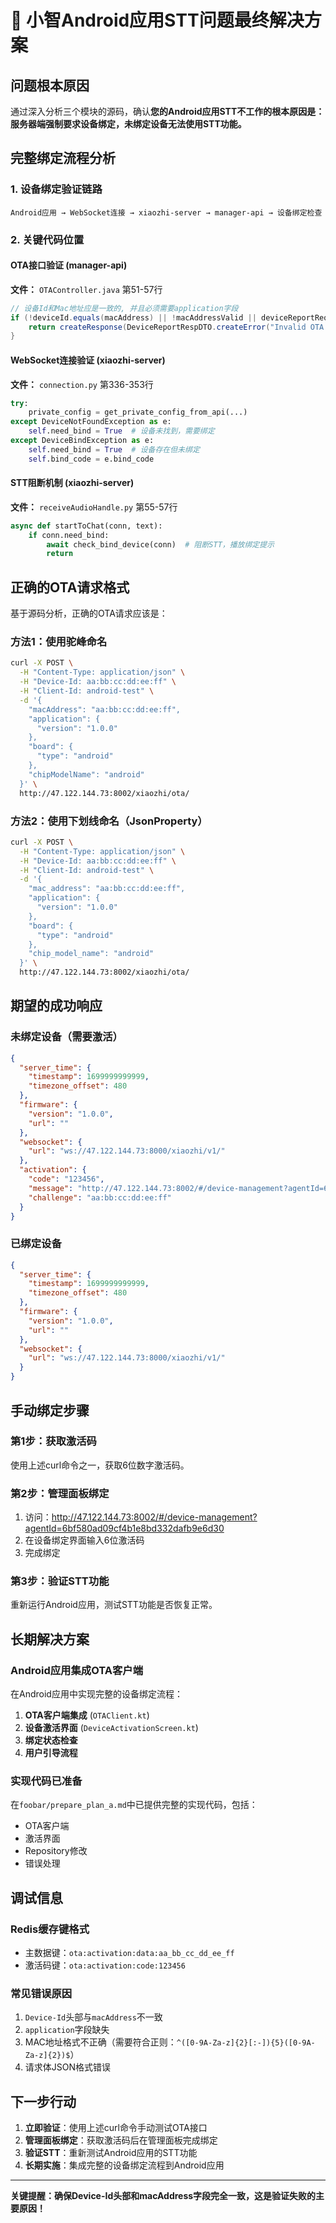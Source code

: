 # 🎯 小智Android应用STT问题最终解决方案

## 问题根本原因
通过深入分析三个模块的源码，确认**您的Android应用STT不工作的根本原因是：服务器端强制要求设备绑定，未绑定设备无法使用STT功能。**

## 完整绑定流程分析

### 1. 设备绑定验证链路
```
Android应用 → WebSocket连接 → xiaozhi-server → manager-api → 设备绑定检查
```

### 2. 关键代码位置

#### OTA接口验证 (manager-api)
**文件：** `OTAController.java` 第51-57行
```java
// 设备Id和Mac地址应是一致的, 并且必须需要application字段
if (!deviceId.equals(macAddress) || !macAddressValid || deviceReportReqDTO.getApplication() == null) {
    return createResponse(DeviceReportRespDTO.createError("Invalid OTA request"));
}
```

#### WebSocket连接验证 (xiaozhi-server)
**文件：** `connection.py` 第336-353行
```python
try:
    private_config = get_private_config_from_api(...)
except DeviceNotFoundException as e:
    self.need_bind = True  # 设备未找到，需要绑定
except DeviceBindException as e:
    self.need_bind = True  # 设备存在但未绑定
    self.bind_code = e.bind_code
```

#### STT阻断机制 (xiaozhi-server)
**文件：** `receiveAudioHandle.py` 第55-57行
```python
async def startToChat(conn, text):
    if conn.need_bind:
        await check_bind_device(conn)  # 阻断STT，播放绑定提示
        return
```

## 正确的OTA请求格式

基于源码分析，正确的OTA请求应该是：

### 方法1：使用驼峰命名
```bash
curl -X POST \
  -H "Content-Type: application/json" \
  -H "Device-Id: aa:bb:cc:dd:ee:ff" \
  -H "Client-Id: android-test" \
  -d '{
    "macAddress": "aa:bb:cc:dd:ee:ff",
    "application": {
      "version": "1.0.0"
    },
    "board": {
      "type": "android"
    },
    "chipModelName": "android"
  }' \
  http://47.122.144.73:8002/xiaozhi/ota/
```

### 方法2：使用下划线命名（JsonProperty）
```bash
curl -X POST \
  -H "Content-Type: application/json" \
  -H "Device-Id: aa:bb:cc:dd:ee:ff" \
  -H "Client-Id: android-test" \
  -d '{
    "mac_address": "aa:bb:cc:dd:ee:ff",
    "application": {
      "version": "1.0.0"
    },
    "board": {
      "type": "android"
    },
    "chip_model_name": "android"
  }' \
  http://47.122.144.73:8002/xiaozhi/ota/
```

## 期望的成功响应

### 未绑定设备（需要激活）
```json
{
  "server_time": {
    "timestamp": 1699999999999,
    "timezone_offset": 480
  },
  "firmware": {
    "version": "1.0.0",
    "url": ""
  },
  "websocket": {
    "url": "ws://47.122.144.73:8000/xiaozhi/v1/"
  },
  "activation": {
    "code": "123456",
    "message": "http://47.122.144.73:8002/#/device-management?agentId=6bf580ad09cf4b1e8bd332dafb9e6d30\n123456",
    "challenge": "aa:bb:cc:dd:ee:ff"
  }
}
```

### 已绑定设备
```json
{
  "server_time": {
    "timestamp": 1699999999999,
    "timezone_offset": 480
  },
  "firmware": {
    "version": "1.0.0",
    "url": ""
  },
  "websocket": {
    "url": "ws://47.122.144.73:8000/xiaozhi/v1/"
  }
}
```

## 手动绑定步骤

### 第1步：获取激活码
使用上述curl命令之一，获取6位数字激活码。

### 第2步：管理面板绑定
1. 访问：http://47.122.144.73:8002/#/device-management?agentId=6bf580ad09cf4b1e8bd332dafb9e6d30
2. 在设备绑定界面输入6位激活码
3. 完成绑定

### 第3步：验证STT功能
重新运行Android应用，测试STT功能是否恢复正常。

## 长期解决方案

### Android应用集成OTA客户端
在Android应用中实现完整的设备绑定流程：

1. **OTA客户端集成** (`OTAClient.kt`)
2. **设备激活界面** (`DeviceActivationScreen.kt`)
3. **绑定状态检查**
4. **用户引导流程**

### 实现代码已准备
在`foobar/prepare_plan_a.md`中已提供完整的实现代码，包括：
- OTA客户端
- 激活界面
- Repository修改
- 错误处理

## 调试信息

### Redis缓存键格式
- 主数据键：`ota:activation:data:aa_bb_cc_dd_ee_ff`
- 激活码键：`ota:activation:code:123456`

### 常见错误原因
1. `Device-Id`头部与`macAddress`不一致
2. `application`字段缺失
3. MAC地址格式不正确（需要符合正则：`^([0-9A-Za-z]{2}[:-]){5}([0-9A-Za-z]{2})$`）
4. 请求体JSON格式错误

## 下一步行动

1. **立即验证**：使用上述curl命令手动测试OTA接口
2. **管理面板绑定**：获取激活码后在管理面板完成绑定
3. **验证STT**：重新测试Android应用的STT功能
4. **长期实施**：集成完整的设备绑定流程到Android应用

---
**关键提醒：确保Device-Id头部和macAddress字段完全一致，这是验证失败的主要原因！** 